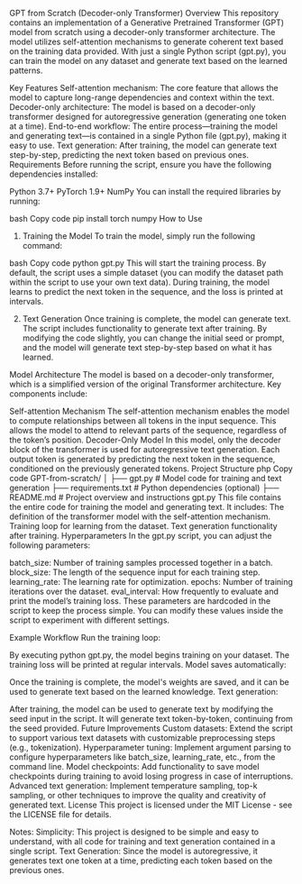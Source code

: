 GPT from Scratch (Decoder-only Transformer)
Overview
This repository contains an implementation of a Generative Pretrained Transformer (GPT) model from scratch using a decoder-only transformer architecture. The model utilizes self-attention mechanisms to generate coherent text based on the training data provided. With just a single Python script (gpt.py), you can train the model on any dataset and generate text based on the learned patterns.

Key Features
Self-attention mechanism: The core feature that allows the model to capture long-range dependencies and context within the text.
Decoder-only architecture: The model is based on a decoder-only transformer designed for autoregressive generation (generating one token at a time).
End-to-end workflow: The entire process—training the model and generating text—is contained in a single Python file (gpt.py), making it easy to use.
Text generation: After training, the model can generate text step-by-step, predicting the next token based on previous ones.
Requirements
Before running the script, ensure you have the following dependencies installed:

Python 3.7+
PyTorch 1.9+
NumPy
You can install the required libraries by running:

bash
Copy code
pip install torch numpy
How to Use
1. Training the Model
To train the model, simply run the following command:

bash
Copy code
python gpt.py
This will start the training process. By default, the script uses a simple dataset (you can modify the dataset path within the script to use your own text data). During training, the model learns to predict the next token in the sequence, and the loss is printed at intervals.

2. Text Generation
Once training is complete, the model can generate text. The script includes functionality to generate text after training. By modifying the code slightly, you can change the initial seed or prompt, and the model will generate text step-by-step based on what it has learned.

Model Architecture
The model is based on a decoder-only transformer, which is a simplified version of the original Transformer architecture. Key components include:

Self-attention Mechanism
The self-attention mechanism enables the model to compute relationships between all tokens in the input sequence. This allows the model to attend to relevant parts of the sequence, regardless of the token’s position.
Decoder-Only Model
In this model, only the decoder block of the transformer is used for autoregressive text generation. Each output token is generated by predicting the next token in the sequence, conditioned on the previously generated tokens.
Project Structure
php
Copy code
GPT-from-scratch/
│
├── gpt.py            # Model code for training and text generation
├── requirements.txt   # Python dependencies (optional)
├── README.md          # Project overview and instructions
gpt.py
This file contains the entire code for training the model and generating text. It includes:
The definition of the transformer model with the self-attention mechanism.
Training loop for learning from the dataset.
Text generation functionality after training.
Hyperparameters
In the gpt.py script, you can adjust the following parameters:

batch_size: Number of training samples processed together in a batch.
block_size: The length of the sequence input for each training step.
learning_rate: The learning rate for optimization.
epochs: Number of training iterations over the dataset.
eval_interval: How frequently to evaluate and print the model’s training loss.
These parameters are hardcoded in the script to keep the process simple. You can modify these values inside the script to experiment with different settings.

Example Workflow
Run the training loop:

By executing python gpt.py, the model begins training on your dataset. The training loss will be printed at regular intervals.
Model saves automatically:

Once the training is complete, the model's weights are saved, and it can be used to generate text based on the learned knowledge.
Text generation:

After training, the model can be used to generate text by modifying the seed input in the script. It will generate text token-by-token, continuing from the seed provided.
Future Improvements
Custom datasets: Extend the script to support various text datasets with customizable preprocessing steps (e.g., tokenization).
Hyperparameter tuning: Implement argument parsing to configure hyperparameters like batch_size, learning_rate, etc., from the command line.
Model checkpoints: Add functionality to save model checkpoints during training to avoid losing progress in case of interruptions.
Advanced text generation: Implement temperature sampling, top-k sampling, or other techniques to improve the quality and creativity of generated text.
License
This project is licensed under the MIT License - see the LICENSE file for details.

Notes:
Simplicity: This project is designed to be simple and easy to understand, with all code for training and text generation contained in a single script.
Text Generation: Since the model is autoregressive, it generates text one token at a time, predicting each token based on the previous ones.
